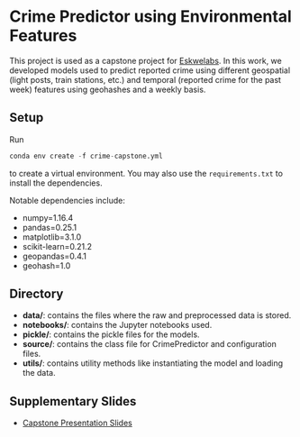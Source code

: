 # Crime Predictor using Environmental Features
This project is used as a capstone project for [Eskwelabs](https://www.eskwelabs.com/). In this work, we developed models used to predict reported crime using different geospatial (light posts, train stations, etc.) and temporal (reported crime for the past week) features using geohashes and a weekly basis.

## Setup
Run 
```s
conda env create -f crime-capstone.yml
```
to create a virtual environment.
You may also use the `requirements.txt` to install the dependencies.

Notable dependencies include:
- numpy=1.16.4
- pandas=0.25.1
- matplotlib=3.1.0
- scikit-learn=0.21.2
- geopandas=0.4.1
- geohash=1.0

## Directory
- **data/**: contains the files where the raw and preprocessed data is stored.
- **notebooks/**: contains the Jupyter notebooks used.
- **pickle/**: contains the pickle files for the models.
- **source/**: contains the class file for CrimePredictor and configuration files.
- **utils/**: contains utility methods like instantiating the model and loading the data.

## Supplementary Slides
- [Capstone Presentation Slides](https://docs.google.com/presentation/d/1xraAIao6-gYqxSH9hs9HzhmVblcnkLuNCT-w9H8vT3E/edit?usp=sharing)
